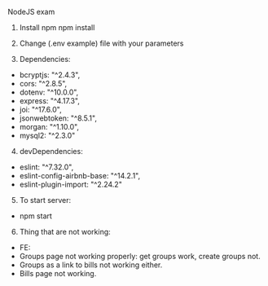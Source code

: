 NodeJS exam

1. Install npm
npm install

2. Change (.env example) file with your parameters

3. Dependencies: 
- bcryptjs: "^2.4.3",
- cors: "^2.8.5",
- dotenv: "^10.0.0",
- express: "^4.17.3",
- joi: "^17.6.0",
- jsonwebtoken: "^8.5.1",
- morgan: "^1.10.0",
- mysql2: "^2.3.0"

4. devDependencies:
- eslint: "^7.32.0",
- eslint-config-airbnb-base: "^14.2.1",
- eslint-plugin-import: "^2.24.2"

5. To start server:
- npm start

6. Thing that are not working:
- FE:
- Groups page not working properly: get groups work, create groups not. 
- Groups as a link to bills not working either.
- Bills page not working.






